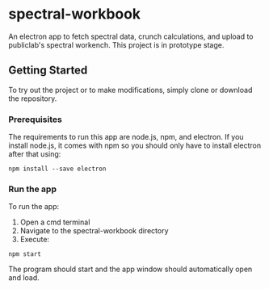 # spectral-workbook

An electron app to fetch spectral data, crunch calculations, and upload to publiclab's spectral workench. This project is in prototype stage.

## Getting Started

To try out the project or to make modifications, simply clone or download the repository.

### Prerequisites

The requirements to run this app are node.js, npm, and electron. If you install node.js, it comes with npm so you should only have to install electron after that using:

```
npm install --save electron
```

### Run the app

To run the app:
1. Open a cmd terminal
2. Navigate to the spectral-workbook directory
3. Execute:

```
npm start
```

The program should start and the app window should automatically open and load.
